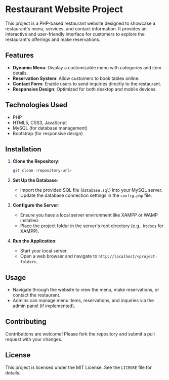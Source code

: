 # Restaurant Website Project

This project is a PHP-based restaurant website designed to showcase a restaurant's menu, services, and contact information. It provides an interactive and user-friendly interface for customers to explore the restaurant's offerings and make reservations.

## Features

- **Dynamic Menu**: Display a customizable menu with categories and item details.
- **Reservation System**: Allow customers to book tables online.
- **Contact Form**: Enable users to send inquiries directly to the restaurant.
- **Responsive Design**: Optimized for both desktop and mobile devices.

## Technologies Used

- PHP
- HTML5, CSS3, JavaScript
- MySQL (for database management)
- Bootstrap (for responsive design)

## Installation

1. **Clone the Repository**:
   ```bash
   git clone <repository-url>
   ```
2. **Set Up the Database**:
   - Import the provided SQL file (`database.sql`) into your MySQL server.
   - Update the database connection settings in the `config.php` file.

3. **Configure the Server**:
   - Ensure you have a local server environment like XAMPP or WAMP installed.
   - Place the project folder in the server's root directory (e.g., `htdocs` for XAMPP).

4. **Run the Application**:
   - Start your local server.
   - Open a web browser and navigate to `http://localhost/<project-folder>`.

## Usage

- Navigate through the website to view the menu, make reservations, or contact the restaurant.
- Admins can manage menu items, reservations, and inquiries via the admin panel (if implemented).

## Contributing

Contributions are welcome! Please fork the repository and submit a pull request with your changes.

## License

This project is licensed under the MIT License. See the `LICENSE` file for details.

